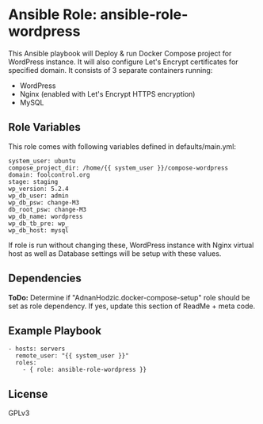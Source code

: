 Ansible Role: ansible-role-wordpress
=========

This Ansible playbook will Deploy & run Docker Compose project for WordPress instance. It will also configure Let's Encrypt certificates for specified domain. It consists of 3 separate containers running:
* WordPress
* Nginx (enabled with Let's Encrypt HTTPS encryption)
* MySQL


Role Variables
--------------

This role comes with following variables defined in defaults/main.yml:

```
system_user: ubuntu
compose_project_dir: /home/{{ system_user }}/compose-wordpress
domain: foolcontrol.org
stage: staging
wp_version: 5.2.4
wp_db_user: admin
wp_db_psw: change-M3
db_root_psw: change-M3
wp_db_name: wordpress
wp_db_tb_pre: wp_
wp_db_host: mysql
```

If role is run without changing these, WordPress instance with Nginx virtual host as well as Database settings will be setup with these values. 


Dependencies
------------

**ToDo:**
Determine if "AdnanHodzic.docker-compose-setup" role should be set as role dependency. If yes, update this section of ReadMe + meta code.

Example Playbook
----------------

```
- hosts: servers
  remote_user: "{{ system_user }}"
  roles:
    - { role: ansible-role-wordpress }}  
```

License
-------

GPLv3

